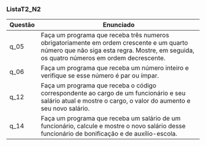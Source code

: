 <h3> ListaT2_N2 </h3>

Questão | Enunciado
--------- | ------
q_05| Faça um programa que receba três numeros obrigatoriamente em ordem crescente e um quarto número que não siga esta regra. Mostre, em seguida, os quatro números em ordem decrescente. 
q_06 | Faça um programa que receba um número inteiro e verifique se esse número é par ou ímpar.
q_12 | Faça um programa que receba o código correspondente ao cargo de um funcionário e seu salário atual e mostre o cargo, o valor do aumento e seu novo salário. 
q_14 | Faça um programa que receba um salário de um funcionário, calcule e mostre o novo salário desse funcionário de bonificação e de auxílio-escola.
